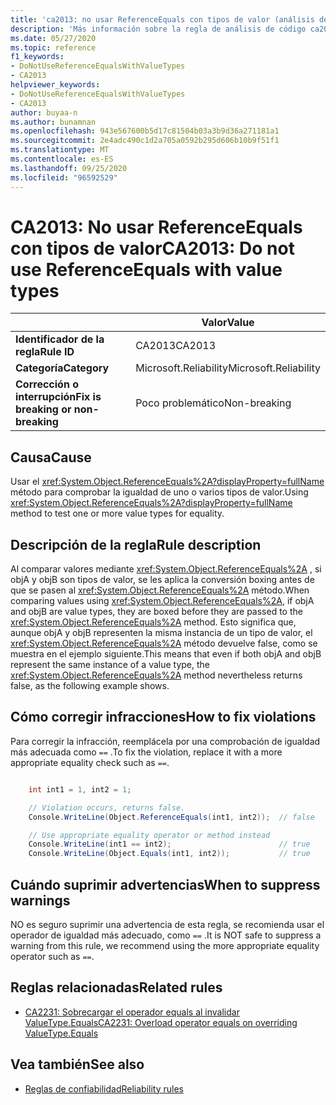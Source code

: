 ```yaml
---
title: 'ca2013: no usar ReferenceEquals con tipos de valor (análisis de código)'
description: 'Más información sobre la regla de análisis de código ca2013: no usar ReferenceEquals con tipos de valor'
ms.date: 05/27/2020
ms.topic: reference
f1_keywords:
- DoNotUseReferenceEqualsWithValueTypes
- CA2013
helpviewer_keywords:
- DoNotUseReferenceEqualsWithValueTypes
- CA2013
author: buyaa-n
ms.author: bunamnan
ms.openlocfilehash: 943e567600b5d17c81504b03a3b9d36a271181a1
ms.sourcegitcommit: 2e4adc490c1d2a705a0592b295d606b10b9f51f1
ms.translationtype: MT
ms.contentlocale: es-ES
ms.lasthandoff: 09/25/2020
ms.locfileid: "96592529"
---
```

# <a name="ca2013-do-not-use-referenceequals-with-value-types"></a><span data-ttu-id="f1553-103">CA2013: No usar ReferenceEquals con tipos de valor</span><span class="sxs-lookup"><span data-stu-id="f1553-103">CA2013: Do not use ReferenceEquals with value types</span></span>

| | <span data-ttu-id="f1553-104">Valor</span><span class="sxs-lookup"><span data-stu-id="f1553-104">Value</span></span> |
|-|-|
| <span data-ttu-id="f1553-105">**Identificador de la regla**</span><span class="sxs-lookup"><span data-stu-id="f1553-105">**Rule ID**</span></span> |<span data-ttu-id="f1553-106">CA2013</span><span class="sxs-lookup"><span data-stu-id="f1553-106">CA2013</span></span>|
| <span data-ttu-id="f1553-107">**Categoría**</span><span class="sxs-lookup"><span data-stu-id="f1553-107">**Category**</span></span> |<span data-ttu-id="f1553-108">Microsoft.Reliability</span><span class="sxs-lookup"><span data-stu-id="f1553-108">Microsoft.Reliability</span></span>|
| <span data-ttu-id="f1553-109">**Corrección o interrupción**</span><span class="sxs-lookup"><span data-stu-id="f1553-109">**Fix is breaking or non-breaking**</span></span> |<span data-ttu-id="f1553-110">Poco problemático</span><span class="sxs-lookup"><span data-stu-id="f1553-110">Non-breaking</span></span>|

## <a name="cause"></a><span data-ttu-id="f1553-111">Causa</span><span class="sxs-lookup"><span data-stu-id="f1553-111">Cause</span></span>

<span data-ttu-id="f1553-112">Usar el <xref:System.Object.ReferenceEquals%2A?displayProperty=fullName> método para comprobar la igualdad de uno o varios tipos de valor.</span><span class="sxs-lookup"><span data-stu-id="f1553-112">Using <xref:System.Object.ReferenceEquals%2A?displayProperty=fullName> method to test one or more value types for equality.</span></span>

## <a name="rule-description"></a><span data-ttu-id="f1553-113">Descripción de la regla</span><span class="sxs-lookup"><span data-stu-id="f1553-113">Rule description</span></span>

<span data-ttu-id="f1553-114">Al comparar valores mediante <xref:System.Object.ReferenceEquals%2A> , si objA y objB son tipos de valor, se les aplica la conversión boxing antes de que se pasen al <xref:System.Object.ReferenceEquals%2A> método.</span><span class="sxs-lookup"><span data-stu-id="f1553-114">When comparing values using <xref:System.Object.ReferenceEquals%2A>, if objA and objB are value types, they are boxed before they are passed to the <xref:System.Object.ReferenceEquals%2A> method.</span></span> <span data-ttu-id="f1553-115">Esto significa que, aunque objA y objB representen la misma instancia de un tipo de valor, el <xref:System.Object.ReferenceEquals%2A> método devuelve false, como se muestra en el ejemplo siguiente.</span><span class="sxs-lookup"><span data-stu-id="f1553-115">This means that even if both objA and objB represent the same instance of a value type, the <xref:System.Object.ReferenceEquals%2A> method nevertheless returns false, as the following example shows.</span></span>

## <a name="how-to-fix-violations"></a><span data-ttu-id="f1553-116">Cómo corregir infracciones</span><span class="sxs-lookup"><span data-stu-id="f1553-116">How to fix violations</span></span>

<span data-ttu-id="f1553-117">Para corregir la infracción, reemplácela por una comprobación de igualdad más adecuada como `==` .</span><span class="sxs-lookup"><span data-stu-id="f1553-117">To fix the violation, replace it with a more appropriate equality check such as `==`.</span></span>

```csharp

    int int1 = 1, int2 = 1;

    // Violation occurs, returns false.
    Console.WriteLine(Object.ReferenceEquals(int1, int2));  // false

    // Use appropriate equality operator or method instead
    Console.WriteLine(int1 == int2);                        // true
    Console.WriteLine(Object.Equals(int1, int2));           // true
```

## <a name="when-to-suppress-warnings"></a><span data-ttu-id="f1553-118">Cuándo suprimir advertencias</span><span class="sxs-lookup"><span data-stu-id="f1553-118">When to suppress warnings</span></span>

<span data-ttu-id="f1553-119">NO es seguro suprimir una advertencia de esta regla, se recomienda usar el operador de igualdad más adecuado, como `==` .</span><span class="sxs-lookup"><span data-stu-id="f1553-119">It is NOT safe to suppress a warning from this rule, we recommend using the more appropriate equality operator such as `==`.</span></span>

## <a name="related-rules"></a><span data-ttu-id="f1553-120">Reglas relacionadas</span><span class="sxs-lookup"><span data-stu-id="f1553-120">Related rules</span></span>

- [<span data-ttu-id="f1553-121">CA2231: Sobrecargar el operador equals al invalidar ValueType.Equals</span><span class="sxs-lookup"><span data-stu-id="f1553-121">CA2231: Overload operator equals on overriding ValueType.Equals</span></span>](CA2231.md)

## <a name="see-also"></a><span data-ttu-id="f1553-122">Vea también</span><span class="sxs-lookup"><span data-stu-id="f1553-122">See also</span></span>

- [<span data-ttu-id="f1553-123">Reglas de confiabilidad</span><span class="sxs-lookup"><span data-stu-id="f1553-123">Reliability rules</span></span>](reliability-warnings.md)

